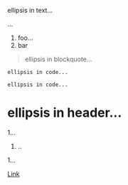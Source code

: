 ellipsis in text...

…

1. foo...
2. bar

> ellipsis in blockquote...

```
ellipsis in code...
```

    ellipsis in code...

# ellipsis in header...

1...

1. ..

1…

[Link](https://gitlab.com/gitlab-org/gitlab-ce/compare/v11.5.4...v11.5.5 "title")